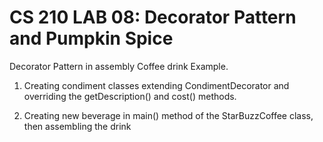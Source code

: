 # CS 210 LAB 08: Decorator Pattern and Pumpkin Spice

Decorator Pattern in assembly Coffee drink Example.

1. Creating condiment classes extending CondimentDecorator and overriding the getDescription() and cost() methods.  

2. Creating new beverage in  main() method of the StarBuzzCoffee class, then assembling the drink 